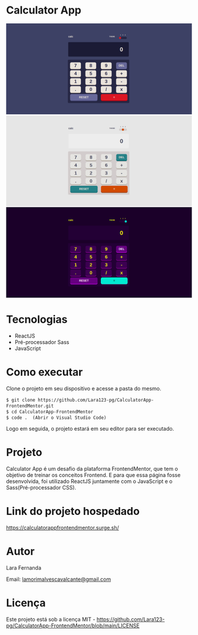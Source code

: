 # Calculator App

<div>
    <img src='./src/assets/image1.png'/>
    <img src='./src/assets/image2.png'/>
    <img src='./src/assets/image3.png'/>
</div>

# Tecnologias

<ul>
    <li>ReactJS</li>
    <li>Pré-processador Sass</li>
    <li>JavaScript</li>
</ul>

# Como executar

Clone o projeto em seu dispositivo e acesse a pasta do mesmo.

```
$ git clone https://github.com/Lara123-pg/CalculatorApp-FrontendMentor.git
$ cd CalculatorApp-FrontendMentor
$ code .  (Abrir o Visual Studio Code)
```

Logo em seguida, o projeto estará em seu editor para ser executado.

# Projeto

Calculator App é um desafio da plataforma FrontendMentor, que tem o objetivo de treinar os conceitos Frontend. E para que essa página fosse desenvolvida, foi utilizado ReactJS juntamente com o JavaScript e o Sass(Pré-processador CSS).

# Link do projeto hospedado

https://calculatorappfrontendmentor.surge.sh/

# Autor

Lara Fernanda

Email: lamorimalvescavalcante@gmail.com

# Licença

Este projeto está sob a licença MIT - https://github.com/Lara123-pg/CalculatorApp-FrontendMentor/blob/main/LICENSE
